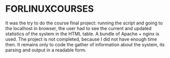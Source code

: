 # FORLINUXCOURSES

It was the try to do the course final project: running the script and going to the localhost in browser, the user had to see the current and updated statistics of the system in the HTML table. A bundle of Apache + nginx is used. The project is not completed, because I did not have enough time then. It remains only to code the gather of information about the system, its parsing and output in a readable form.
